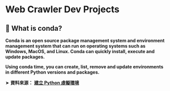 # Web Crawler Dev Projects



## 📣 What is conda?


**Conda is an open source package management system and environment management system that can run on operating systems such as Windows, MacOS, and Linux. Conda can quickly install, execute and update packages.**

**Using conda time, you can create, list, remove and update environments in different Python versions and packages.**





➤  **資料來源：** [**建立 Python 虛擬環境**](https://simplelearn.tw/python-conda-virtual-environment/)   
